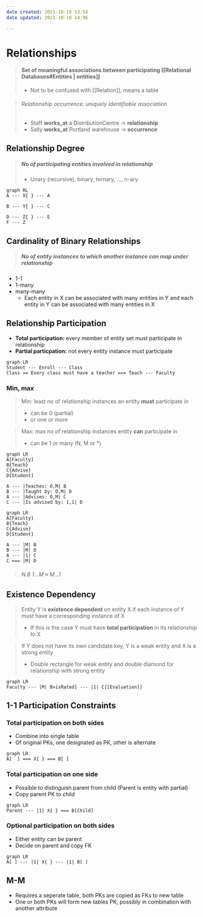```yaml
---
date created: 2021-10-18 13:54
date updated: 2021-10-18 14:06

---
```


# Relationships

> #### Set of meaningful associations between participating [[Relational Databases#Entities | entities]]
>
> - Not to be confused with [[Relation]], means a table

> ###### Relationship occurrence: uniquely identifiable association
>
> - Staff **works_at** a DistributionCentre → **relationship**
> - Sally **works_at** Portland warehouse → **occurrence**

## Relationship Degree

> ##### No of participating entities involved in relationship
>
> - Unary (recursive), binary, ternary, ..., n-ary

```mermaid
graph RL
A --- X{ } --- A

B --- Y{ } --- C

D --- Z{ } --- E
F --- Z
```

## Cardinality of Binary Relationships

> ##### No of entity instances to which another instance can map under relationship

- 1-1
- 1-many
- many-many
  - Each entity in X can be associated with many entities in Y and each entity in Y can be associated with many entities in X

## Relationship Participation

- **Total participation:** every member of entity set must participate in relationship
- **Partial particpation:** not every entity instance must participate

```mermaid
graph LR
Student --- Enroll --- Class
Class == Every class must have a teacher === Teach --- Faculty
```

### Min, max

> Min: least no of relationship instances an entity **must** participate in
>
> - can be 0 (partial)
> - or one or more

> Max: max no of relationship instances entity **can** participate in
>
> - can be 1 or many (N, M or *)

```mermaid
graph LR
A[Faculty]
B{Teach}
C{Advise}
D[Student]

A --- |Teaches: O,M| B
B --- |Taught by: O,M| D
A --- |Advises: O,M| C
C --- |Is advised by: 1,1| D
```

```mermaid
graph LR
A[Faculty]
B{Teach}
C{Advise}
D[Student]

A --- |M| B
B --- |M| D
A --- |1| C
C === |M| D
```

> ###### N.B 1…M $\equiv$ M…1

## Existence Dependency

> Entity Y is **existence dependent** on entity X if each instance of Y must have a corresponding instance of X
>
> - If this is the case Y must have **total participation** in its relationship to X

> If Y does not have its own candidate key, Y is a weak entity and X is a strong entity
>
> - Double rectangle for weak entity and double diamond for relationship with strong entity

```mermaid
graph LR
Faculty --- |M| B>isRated] --- |1| C[[Evaluation]]
```

## 1-1 Participation Constraints

### Total participation on both sides

- Combine into single table
- Of original PKs, one designated as PK, other is alternate

```mermaid
graph LR
A[  ] === X{ } === B[ ]
```

### Total participation on one side

- Possible to distinguish parent from child (Parent is entity with partial)
- Copy parent PK to child

```mermaid
graph LR
Parent --- |1| X{ } === B[Child]
```

### Optional participation on both sides

- Either entity can be parent
- Decide on parent and copy FK

```mermaid
graph LR
A[ ] --- |1| X{ } --- |1| B[ ]
```

## M-M

- Requires a seperate table, both PKs are copied as FKs to new table
- One or both PKs will form new tables PK, possibly in combination with another attribute
